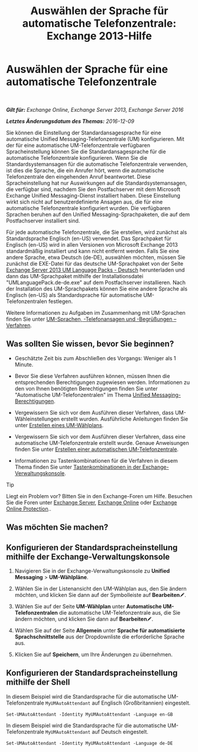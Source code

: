﻿---
title: 'Auswählen der Sprache für automatische Telefonzentrale: Exchange 2013-Hilfe'
TOCTitle: Auswählen der Sprache für eine automatische Telefonzentrale
ms:assetid: 3a1c1ec0-c726-41fb-a294-59faab205609
ms:mtpsurl: https://technet.microsoft.com/de-de/library/Aa997306(v=EXCHG.150)
ms:contentKeyID: 50554773
ms.date: 04/24/2018
mtps_version: v=EXCHG.150
ms.translationtype: HT
---

# Auswählen der Sprache für eine automatische Telefonzentrale

 

_**Gilt für:** Exchange Online, Exchange Server 2013, Exchange Server 2016_

_**Letztes Änderungsdatum des Themas:** 2016-12-09_

Sie können die Einstellung der Standardansagesprache für eine automatische Unified Messaging-Telefonzentrale (UM) konfigurieren. Mit der für eine automatische UM-Telefonzentrale verfügbaren Spracheinstellung können Sie die Standardansagesprache für die automatische Telefonzentrale konfigurieren. Wenn Sie die Standardsystemansagen für die automatische Telefonzentrale verwenden, ist dies die Sprache, die ein Anrufer hört, wenn die automatische Telefonzentrale den eingehenden Anruf beantwortet. Diese Spracheinstellung hat nur Auswirkungen auf die Standardsystemansagen, die verfügbar sind, nachdem Sie den Postfachserver mit dem Microsoft Exchange Unified Messaging-Dienst installiert haben. Diese Einstellung wirkt sich nicht auf benutzerdefinierte Ansagen aus, die für eine automatische Telefonzentrale konfiguriert wurden. Die verfügbaren Sprachen beruhen auf den Unified Messaging-Sprachpaketen, die auf dem Postfachserver installiert sind.

Für jede automatische Telefonzentrale, die Sie erstellen, wird zunächst als Standardsprache Englisch (en-US) verwendet. Das Sprachpaket für Englisch (en-US) wird in allen Versionen von Microsoft Exchange 2013 standardmäßig installiert und kann nicht entfernt werden. Falls Sie eine andere Sprache, etwa Deutsch (de-DE), auswählen möchten, müssen Sie zunächst die EXE-Datei für das deutsche UM-Sprachpaket von der Seite [Exchange Server 2013 UM Language Packs - Deutsch](https://go.microsoft.com/fwlink/?linkid=266542) herunterladen und dann das UM-Sprachpaket mithilfe der Installationsdatei "UMLanguagePack.de-de.exe" auf dem Postfachserver installieren. Nach der Installation des UM-Sprachpakets können Sie eine andere Sprache als Englisch (en-US) als Standardsprache für automatische UM-Telefonzentralen festlegen.

Weitere Informationen zu Aufgaben im Zusammenhang mit UM-Sprachen finden Sie unter [UM-Sprachen, -Telefonansagen und -Begrüßungen – Verfahren](um-languages-prompts-and-greetings-procedures-exchange-2013-help.md).

## Was sollten Sie wissen, bevor Sie beginnen?

  - Geschätzte Zeit bis zum Abschließen des Vorgangs: Weniger als 1 Minute.

  - Bevor Sie diese Verfahren ausführen können, müssen Ihnen die entsprechenden Berechtigungen zugewiesen werden. Informationen zu den von Ihnen benötigten Berechtigungen finden Sie unter "Automatische UM-Telefonzentralen" im Thema [Unified Messaging-Berechtigungen](unified-messaging-permissions-exchange-2013-help.md).

  - Vergewissern Sie sich vor dem Ausführen dieser Verfahren, dass UM-Wähleinstellungen erstellt wurden. Ausführliche Anleitungen finden Sie unter [Erstellen eines UM-Wählplans](https://technet.microsoft.com/de-de/library/Bb123819(v=EXCHG.150)).

  - Vergewissern Sie sich vor dem Ausführen dieser Verfahren, dass eine automatische UM-Telefonzentrale erstellt wurde. Genaue Anweisungen finden Sie unter [Erstellen einer automatischen UM-Telefonzentrale](https://technet.microsoft.com/de-de/library/Aa998875(v=EXCHG.150)).

  - Informationen zu Tastenkombinationen für die Verfahren in diesem Thema finden Sie unter [Tastenkombinationen in der Exchange-Verwaltungskonsole](keyboard-shortcuts-in-the-exchange-admin-center-exchange-online-protection-help.md).


> [!TIP]
> Liegt ein Problem vor? Bitten Sie in den Exchange-Foren um Hilfe. Besuchen Sie die Foren unter <A href="https://go.microsoft.com/fwlink/p/?linkid=60612">Exchange Server</A>, <A href="https://go.microsoft.com/fwlink/p/?linkid=267542">Exchange Online</A> oder <A href="https://go.microsoft.com/fwlink/p/?linkid=285351">Exchange Online Protection</A>..



## Was möchten Sie machen?

## Konfigurieren der Standardspracheinstellung mithilfe der Exchange-Verwaltungskonsole

1.  Navigieren Sie in der Exchange-Verwaltungskonsole zu **Unified Messaging** \> **UM-Wählpläne**.

2.  Wählen Sie in der Listenansicht den UM-Wählplan aus, den Sie ändern möchten, und klicken Sie dann auf der Symbolleiste auf **Bearbeiten**![Bearbeitungssymbol](images/Bb124582.6f53ccb2-1f13-4c02-bea0-30690e6ea71d(EXCHG.150).gif "Bearbeitungssymbol").

3.  Wählen Sie auf der Seite **UM-Wählplan** unter **Automatische UM-Telefonzentralen** die automatische UM-Telefonzentrale aus, die Sie ändern möchten, und klicken Sie dann auf **Bearbeiten**![Bearbeitungssymbol](images/Bb124582.6f53ccb2-1f13-4c02-bea0-30690e6ea71d(EXCHG.150).gif "Bearbeitungssymbol").

4.  Wählen Sie auf der Seite **Allgemein** unter **Sprache für automatisierte Sprachschnittstelle** aus der Dropdownliste die erforderliche Sprache aus.

5.  Klicken Sie auf **Speichern**, um Ihre Änderungen zu übernehmen.

## Konfigurieren der Standardspracheinstellung mithilfe der Shell

In diesem Beispiel wird die Standardsprache für die automatische UM-Telefonzentrale `MyUMAutoAttendant` auf Englisch (Großbritannien) eingestelt.

    Set-UMAutoAttendant -Identity MyUMAutoAttendant -Language en-GB

In diesem Beispiel wird die Standardsprache für die automatische UM-Telefonzentrale `MyUMAutoAttendant` auf Deutsch eingestelt.

    Set-UMAutoAttendant -Identity MyUMAutoAttendant -Language de-DE


